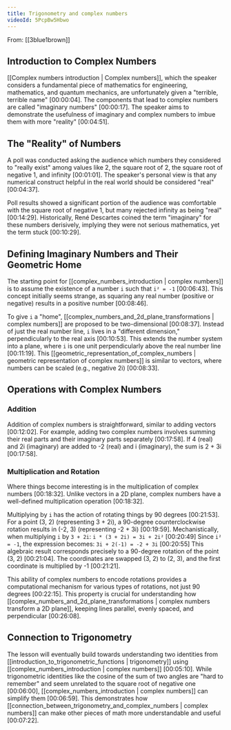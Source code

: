 ```yaml
---
title: Trigonometry and complex numbers
videoId: 5PcpBw5Hbwo
---
```


From: [[3blue1brown]] <br/> 

## Introduction to Complex Numbers
[[Complex numbers introduction | Complex numbers]], which the speaker considers a fundamental piece of mathematics for engineering, mathematics, and quantum mechanics, are unfortunately given a "terrible, terrible name" <a class="yt-timestamp" data-t="00:00:04">[00:00:04]</a>. The components that lead to complex numbers are called "imaginary numbers" <a class="yt-timestamp" data-t="00:00:17">[00:00:17]</a>. The speaker aims to demonstrate the usefulness of imaginary and complex numbers to imbue them with more "reality" <a class="yt-timestamp" data-t="00:04:51">[00:04:51]</a>.

## The "Reality" of Numbers
A poll was conducted asking the audience which numbers they considered to "really exist" among values like 2, the square root of 2, the square root of negative 1, and infinity <a class="yt-timestamp" data-t="00:01:01">[00:01:01]</a>. The speaker's personal view is that any numerical construct helpful in the real world should be considered "real" <a class="yt-timestamp" data-t="00:04:37">[00:04:37]</a>.

Poll results showed a significant portion of the audience was comfortable with the square root of negative 1, but many rejected infinity as being "real" <a class="yt-timestamp" data-t="00:14:29">[00:14:29]</a>. Historically, René Descartes coined the term "imaginary" for these numbers derisively, implying they were not serious mathematics, yet the term stuck <a class="yt-timestamp" data-t="00:10:29">[00:10:29]</a>.

## Defining Imaginary Numbers and Their Geometric Home
The starting point for [[complex_numbers_introduction | complex numbers]] is to assume the existence of a number `i` such that `i² = -1` <a class="yt-timestamp" data-t="00:06:43">[00:06:43]</a>. This concept initially seems strange, as squaring any real number (positive or negative) results in a positive number <a class="yt-timestamp" data-t="00:08:46">[00:08:46]</a>.

To give `i` a "home", [[complex_numbers_and_2d_plane_transformations | complex numbers]] are proposed to be two-dimensional <a class="yt-timestamp" data-t="00:08:37">[00:08:37]</a>. Instead of just the real number line, `i` lives in a "different dimension," perpendicularly to the real axis <a class="yt-timestamp" data-t="00:10:53">[00:10:53]</a>. This extends the number system into a plane, where `i` is one unit perpendicularly above the real number line <a class="yt-timestamp" data-t="00:11:19">[00:11:19]</a>. This [[geometric_representation_of_complex_numbers | geometric representation of complex numbers]] is similar to vectors, where numbers can be scaled (e.g., negative 2i) <a class="yt-timestamp" data-t="00:08:33">[00:08:33]</a>.

## Operations with Complex Numbers

### Addition
Addition of complex numbers is straightforward, similar to adding vectors <a class="yt-timestamp" data-t="00:12:02">[00:12:02]</a>. For example, adding two complex numbers involves summing their real parts and their imaginary parts separately <a class="yt-timestamp" data-t="00:17:58">[00:17:58]</a>. If 4 (real) and 2i (imaginary) are added to -2 (real) and i (imaginary), the sum is 2 + 3i <a class="yt-timestamp" data-t="00:17:58">[00:17:58]</a>.

### Multiplication and Rotation
Where things become interesting is in the multiplication of complex numbers <a class="yt-timestamp" data-t="00:18:32">[00:18:32]</a>. Unlike vectors in a 2D plane, complex numbers have a well-defined multiplication operation <a class="yt-timestamp" data-t="00:18:32">[00:18:32]</a>.

Multiplying by `i` has the action of rotating things by 90 degrees <a class="yt-timestamp" data-t="00:21:53">[00:21:53]</a>. For a point (3, 2) (representing 3 + 2i), a 90-degree counterclockwise rotation results in (-2, 3) (representing -2 + 3i) <a class="yt-timestamp" data-t="00:19:59">[00:19:59]</a>.
Mechanistically, when multiplying `i` by `3 + 2i`:
`i * (3 + 2i) = 3i + 2i²` <a class="yt-timestamp" data-t="00:20:49">[00:20:49]</a>
Since `i² = -1`, the expression becomes:
`3i + 2(-1) = -2 + 3i` <a class="yt-timestamp" data-t="00:20:55">[00:20:55]</a>
This algebraic result corresponds precisely to a 90-degree rotation of the point (3, 2) <a class="yt-timestamp" data-t="00:21:04">[00:21:04]</a>. The coordinates are swapped (3, 2) to (2, 3), and the first coordinate is multiplied by -1 <a class="yt-timestamp" data-t="00:21:21">[00:21:21]</a>.

This ability of complex numbers to encode rotations provides a computational mechanism for various types of rotations, not just 90 degrees <a class="yt-timestamp" data-t="00:22:15">[00:22:15]</a>. This property is crucial for understanding how [[complex_numbers_and_2d_plane_transformations | complex numbers transform a 2D plane]], keeping lines parallel, evenly spaced, and perpendicular <a class="yt-timestamp" data-t="00:26:08">[00:26:08]</a>.

## Connection to Trigonometry
The lesson will eventually build towards understanding two identities from [[introduction_to_trigonometric_functions | trigonometry]] using [[complex_numbers_introduction | complex numbers]] <a class="yt-timestamp" data-t="00:05:10">[00:05:10]</a>. While trigonometric identities like the cosine of the sum of two angles are "hard to remember" and seem unrelated to the square root of negative one <a class="yt-timestamp" data-t="00:06:00">[00:06:00]</a>, [[complex_numbers_introduction | complex numbers]] can simplify them <a class="yt-timestamp" data-t="00:06:59">[00:06:59]</a>. This demonstrates how [[connection_between_trigonometry_and_complex_numbers | complex numbers]] can make other pieces of math more understandable and useful <a class="yt-timestamp" data-t="00:07:22">[00:07:22]</a>.
